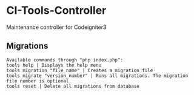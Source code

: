 # CI-Tools-Controller
Maintenance controller for Codeigniter3
## Migrations
```
Available commands through "php index.php":
tools help | Displays the help menu
tools migration "file_name" | Creates a migration file
tools migrate "version_number" | Runs all migrations. The migration file number is optional.
tools reset | Delete all migrations from database
```
